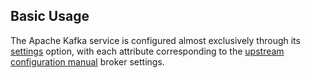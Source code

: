 ## Basic Usage

The Apache Kafka service is configured almost exclusively through its [settings](options.html#opt-services.apache-kafka.settings) option, with each attribute corresponding to the [upstream configuration manual](https://kafka.apache.org/documentation/#configuration) broker settings.
